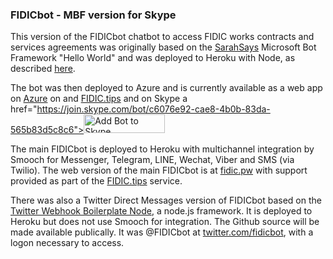 <h3>FIDICbot - MBF version for Skype</h3>

This version of the FIDICbot chatbot to access FIDIC works contracts and services agreements was originally based on the <a href="https://blogs.msdn.microsoft.com/sarahsays/2016/">SarahSays</a> Microsoft Bot Framework "Hello World" and was deployed to Heroku with Node, as described <a href="https://github.com/boswellp/BotFramework">here</a>.

The bot was then deployed to Azure and is currently available as a web app on <a href="http://fidicbot.azurewebsites.net/">Azure</a> on and <a href="http://www.fidic.tips/fidicbot/mbf/">FIDIC.tips</a> and on Skype a href="https://join.skype.com/bot/c6076e92-cae8-4b0b-83da-565b83d5c8c6"><img alt="Add Bot to Skype" height="30" width="130" src="https://secure.skypeassets.com/content/dam/scom/images/add-bot-button/add-to-skype-buttons02-28px.png" /></a>

The main FIDICbot is deployed to Heroku with multichannel integration by Smooch for Messenger, Telegram, LINE, Wechat, Viber  and SMS (via Twilio). The web version of the main FIDICbot is at <a href="http://fidic.pw">fidic.pw</a> with support provided as part of the <a href="http://fidic.tips/">FIDIC.tips</a> service.

There was also a Twitter Direct Messages version of FIDICbot based on the <a href="https://github.com/twitterdev/twitter-webhook-boilerplate-node">Twitter Webhook Boilerplate Node</a>, a node.js framework. It is deployed to Heroku but does not use Smooch for integration. The Github source will be made available publically. It was @FIDICbot at <a href="https://twitter.com/fidicbot/">twitter.com/fidicbot</a>, with a logon necessary to access.
